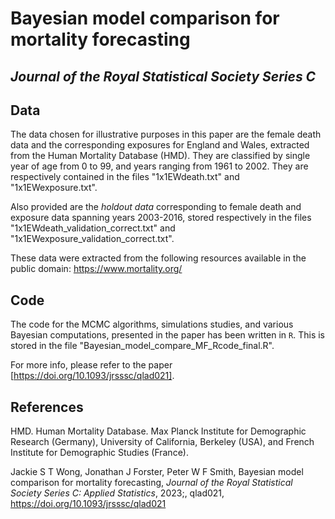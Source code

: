 # Bayesian model comparison for mortality forecasting
## *Journal of the Royal Statistical Society Series C*

## Data

The data chosen for illustrative purposes in this paper are the female death data and the corresponding exposures for England and Wales, extracted from the Human Mortality Database (HMD). They are classified by single year of age from 0 to 99, and years ranging from 1961 to 2002. They are respectively contained in the files "1x1EWdeath.txt" and "1x1EWexposure.txt".

Also provided are the *holdout data* corresponding to female death and exposure data spanning years 2003-2016, stored respectively in the files "1x1EWdeath_validation_correct.txt" and "1x1EWexposure_validation_correct.txt".

These data were extracted from the following resources available in the public domain: https://www.mortality.org/

## Code

The code for the MCMC algorithms, simulations studies, and various Bayesian computations, presented in the paper has been written in `R`. This is stored in the file "Bayesian_model_compare_MF_Rcode_final.R".

For more info, please refer to the paper [https://doi.org/10.1093/jrsssc/qlad021].

## References

HMD. Human Mortality Database. Max Planck Institute for Demographic Research (Germany), University of California, Berkeley (USA), and French Institute for Demographic Studies (France). 

Jackie S T Wong, Jonathan J Forster, Peter W F Smith, Bayesian model comparison for mortality forecasting, *Journal of the Royal Statistical Society Series C: Applied Statistics*, 2023;, qlad021, https://doi.org/10.1093/jrsssc/qlad021
